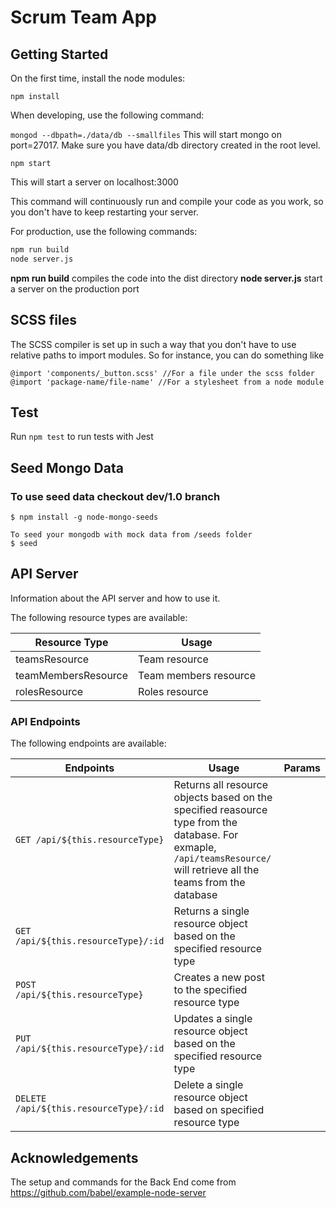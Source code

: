 # Scrum Team App

## Getting Started

On the first time, install the node modules:

`npm install`

When developing, use the following command:

`mongod --dbpath=./data/db --smallfiles`
This will start mongo on port=27017. Make sure you have data/db directory created in the root level.

`npm start`

This will start a server on localhost:3000

This command will continuously run and compile your code as you work, so you don't have to keep restarting your server.

For production, use the following commands:
```bash
npm run build
node server.js
```

**npm run build** compiles the code into the dist directory
**node server.js** start a server on the production port

## SCSS files

The SCSS compiler is set up in such a way that you don't have to use relative paths to import modules. So for instance, you can do something like

```
@import 'components/_button.scss' //For a file under the scss folder
@import 'package-name/file-name' //For a stylesheet from a node module
```

## Test

Run `npm test` to run tests with Jest

## Seed Mongo Data
### To use seed data checkout dev/1.0 branch
```
$ npm install -g node-mongo-seeds

To seed your mongodb with mock data from /seeds folder
$ seed
```

## API Server

Information about the API server and how to use it.

The following resource types are available:

| Resource Type   | Usage          |
|-----------------|----------------|
| teamsResource | Team resource |
| teamMembersResource | Team members resource |
| rolesResource | Roles resource |

### API Endpoints

The following endpoints are available:

| Endpoints       | Usage          | Params         |
|-----------------|----------------|----------------|
| `GET /api/${this.resourceType}` | Returns all resource objects based on the specified reasource type from the database. For exmaple, ``/api/teamsResource/`` will retrieve all the teams from the database | &nbsp; |
| `GET /api/${this.resourceType}/:id` | Returns a single resource object based on the specified resource type | &nbsp; |
| `POST /api/${this.resourceType}` | Creates a new post to the specified resource type | &nbsp; |
| `PUT /api/${this.resourceType}/:id` | Updates a single resource object based on the specified resource type | &nbsp; |
| `DELETE /api/${this.resourceType}/:id` | Delete a single resource object based on specified resource type | &nbsp; |

## Acknowledgements

The setup and commands for the Back End come from https://github.com/babel/example-node-server
